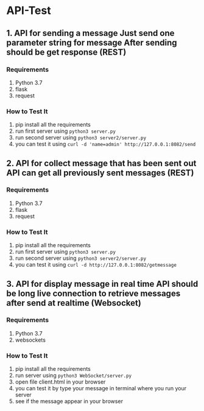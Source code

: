 # API-Test

## 1. API for sending a message Just send one parameter string for message After sending should be get response (REST)
### Requirements
1. Python 3.7
2. flask
3. request

### How to Test It
1. pip install all the requirements
2. run first server using `python3 server.py`
3. run second server using `python3 server2/server.py`
4. you can test it using `curl -d 'name=admin' http://127.0.0.1:8082/send`

## 2.  API for collect message that has been sent out API can get all previously sent messages (REST)
### Requirements
1. Python 3.7
2. flask
3. request

### How to Test It
1. pip install all the requirements
2. run first server using `python3 server.py`
3. run second server using `python3 server2/server.py`
4. you can test it using `curl -d http://127.0.0.1:8082/getmessage`

## 3. API for display message in real time API should be long live connection to retrieve messages after send at realtime (Websocket)
### Requirements
1. Python 3.7
2. websockets

### How to Test It
1. pip install all the requirements
2. run server using `python3 WebSocket/server.py`
3. open file client.html in your browser
4. you can test it by type your message in terminal where you run your server
5. see if the message appear in your browser